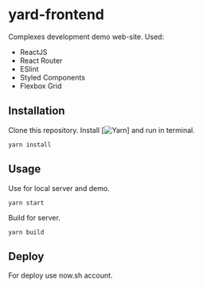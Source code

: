 # yard-frontend
Complexes development demo web-site. 
Used: 
 - ReactJS
 - React Router
 - ESlint
 - Styled Components
 - Flexbox Grid

## Installation

Clone this repository. 
Install [![Yarn](https://yarnpkg.com/)] and run in terminal. 

```shell
yarn install
```

## Usage

Use for local server and demo. 
```shell
yarn start
```

Build for server. 
```shell
yarn build
```

## Deploy

For deploy use now.sh account.